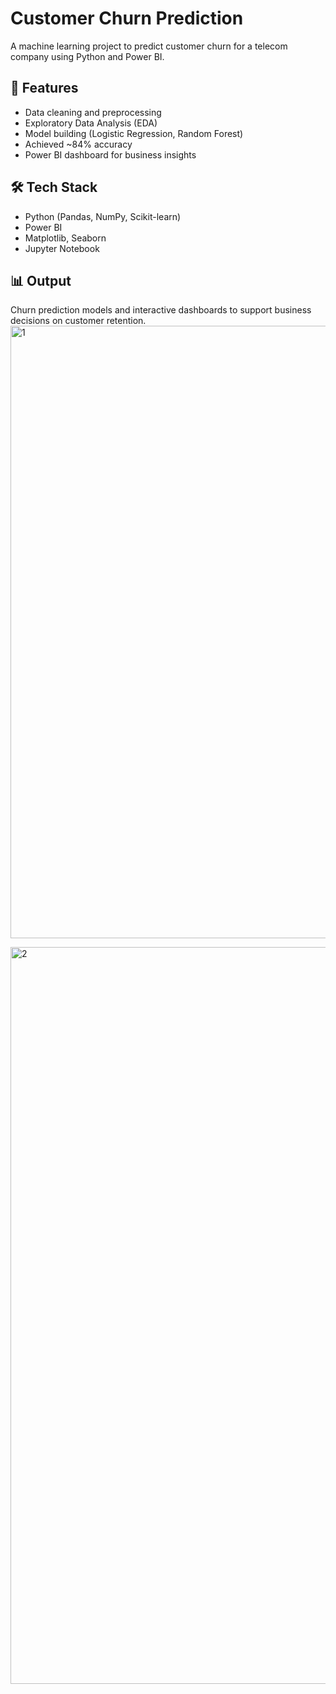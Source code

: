 # Customer Churn Prediction

A machine learning project to predict customer churn for a telecom company using Python and Power BI.

## 📌 Features
- Data cleaning and preprocessing
- Exploratory Data Analysis (EDA)
- Model building (Logistic Regression, Random Forest)
- Achieved ~84% accuracy
- Power BI dashboard for business insights

## 🛠️ Tech Stack
- Python (Pandas, NumPy, Scikit-learn)
- Power BI
- Matplotlib, Seaborn
- Jupyter Notebook

## 📊 Output
Churn prediction models and interactive dashboards to support business decisions on customer retention.
<img width="1580" height="980" alt="1" src="https://github.com/user-attachments/assets/9ea933e4-7421-46b0-bfbe-b767f57ae764" />

<img width="1180" height="1179" alt="2" src="https://github.com/user-attachments/assets/532ff0f0-8f2d-4d4b-816f-63766fc8cca1" />

